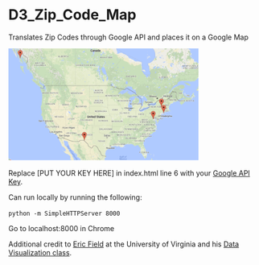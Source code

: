 # D3_Zip_Code_Map
Translates Zip Codes through Google API and places it on a Google Map

<img src="/img/map_example.png" alt="map_example" width="75%">

Replace [PUT YOUR KEY HERE] in index.html line 6 with your [Google API Key](https://developers.google.com/maps/documentation/javascript/get-api-key).

Can run locally by running the following:

`python -m SimpleHTTPServer 8000`

Go to localhost:8000 in Chrome

Additional credit to [Eric Field](http://www.arch.virginia.edu/faculty/Eric_Field) at the University of Virginia and his [Data Visualization class](http://www.arch.virginia.edu/arch547/).
